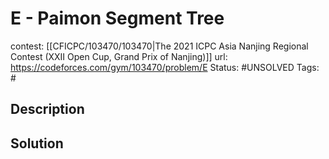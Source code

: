 # E - Paimon Segment Tree

contest: [[CFICPC/103470/103470|The 2021 ICPC Asia Nanjing Regional Contest (XXII Open Cup, Grand Prix of Nanjing)]]
url: https://codeforces.com/gym/103470/problem/E
Status: #UNSOLVED
Tags: #

## Description

## Solution

